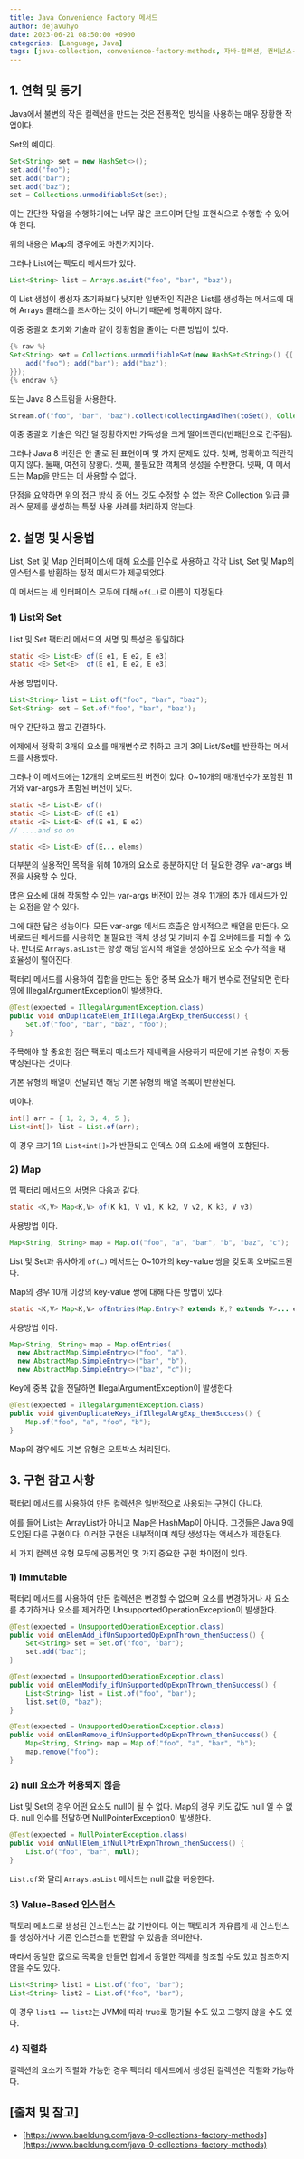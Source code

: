 ```yaml
---
title: Java Convenience Factory 메서드
author: dejavuhyo
date: 2023-06-21 08:50:00 +0900
categories: [Language, Java]
tags: [java-collection, convenience-factory-methods, 자바-컬렉션, 컨비넌스-펙토리-메서드]
---
```


## 1. 연혁 및 동기
Java에서 불변의 작은 컬렉션을 만드는 것은 전통적인 방식을 사용하는 매우 장황한 작업이다.

Set의 예이다.

```java
Set<String> set = new HashSet<>();
set.add("foo");
set.add("bar");
set.add("baz");
set = Collections.unmodifiableSet(set);
```

이는 간단한 작업을 수행하기에는 너무 많은 코드이며 단일 표현식으로 수행할 수 있어야 한다.

위의 내용은 Map의 경우에도 마찬가지이다.

그러나 List에는 팩토리 메서드가 있다.

```java
List<String> list = Arrays.asList("foo", "bar", "baz");
```

이 List 생성이 생성자 초기화보다 낫지만 일반적인 직관은 List를 생성하는 메서드에 대해 Arrays 클래스를 조사하는 것이 아니기 때문에 명확하지 않다.

이중 중괄호 초기화 기술과 같이 장황함을 줄이는 다른 방법이 있다.

```java
{% raw %}
Set<String> set = Collections.unmodifiableSet(new HashSet<String>() {{
    add("foo"); add("bar"); add("baz");
}});
{% endraw %}
```

또는 Java 8 스트림을 사용한다.

```java
Stream.of("foo", "bar", "baz").collect(collectingAndThen(toSet(), Collections::unmodifiableSet));
```

이중 중괄호 기술은 약간 덜 장황하지만 가독성을 크게 떨어뜨린다(반패턴으로 간주됨).

그러나 Java 8 버전은 한 줄로 된 표현이며 몇 가지 문제도 있다. 첫째, 명확하고 직관적이지 않다. 둘째, 여전히 장황다. 셋째, 불필요한 객체의 생성을 수반한다. 넷째, 이 메서드는 Map을 만드는 데 사용할 수 없다.

단점을 요약하면 위의 접근 방식 중 어느 것도 수정할 수 없는 작은 Collection 일급 클래스 문제를 생성하는 특정 사용 사례를 처리하지 않는다.

## 2. 설명 및 사용법
List, Set 및 Map 인터페이스에 대해 요소를 인수로 사용하고 각각 List, Set 및 Map의 인스턴스를 반환하는 정적 메서드가 제공되었다.

이 메서드는 세 인터페이스 모두에 대해 `of(…)`로 이름이 지정된다.

### 1) List와 Set
List 및 Set 팩터리 메서드의 서명 및 특성은 동일하다.

```java
static <E> List<E> of(E e1, E e2, E e3)
static <E> Set<E>  of(E e1, E e2, E e3)
```

사용 방법이다.

```java
List<String> list = List.of("foo", "bar", "baz");
Set<String> set = Set.of("foo", "bar", "baz");
```

매우 간단하고 짧고 간결하다.

예제에서 정확히 3개의 요소를 매개변수로 취하고 크기 3의 List/Set를 반환하는 메서드를 사용했다.

그러나 이 메서드에는 12개의 오버로드된 버전이 있다. 0~10개의 매개변수가 포함된 11개와 var-args가 포함된 버전이 있다.

```java
static <E> List<E> of()
static <E> List<E> of(E e1)
static <E> List<E> of(E e1, E e2)
// ....and so on

static <E> List<E> of(E... elems)
```

대부분의 실용적인 목적을 위해 10개의 요소로 충분하지만 더 필요한 경우 var-args 버전을 사용할 수 있다.

많은 요소에 대해 작동할 수 있는 var-args 버전이 있는 경우 11개의 추가 메서드가 있는 요점을 알 수 있다.

그에 대한 답은 성능이다. 모든 var-args 메서드 호출은 암시적으로 배열을 만든다. 오버로드된 메서드를 사용하면 불필요한 객체 생성 및 가비지 수집 오버헤드를 피할 수 있다. 반대로 `Arrays.asList`는 항상 해당 암시적 배열을 생성하므로 요소 수가 적을 때 효율성이 떨어진다.

팩터리 메서드를 사용하여 집합을 만드는 동안 중복 요소가 매개 변수로 전달되면 런타임에 IllegalArgumentException이 발생한다.

```java
@Test(expected = IllegalArgumentException.class)
public void onDuplicateElem_IfIllegalArgExp_thenSuccess() {
    Set.of("foo", "bar", "baz", "foo");
}
```

주목해야 할 중요한 점은 팩토리 메소드가 제네릭을 사용하기 때문에 기본 유형이 자동 박싱된다는 것이다.

기본 유형의 배열이 전달되면 해당 기본 유형의 배열 목록이 반환된다.

예이다.

```java
int[] arr = { 1, 2, 3, 4, 5 };
List<int[]> list = List.of(arr);
```

이 경우 크기 1의 `List<int[]>`가 반환되고 인덱스 0의 요소에 배열이 포함된다.

### 2) Map
맵 팩터리 메서드의 서명은 다음과 같다.

```java
static <K,V> Map<K,V> of(K k1, V v1, K k2, V v2, K k3, V v3)
```

사용방법 이다.

```java
Map<String, String> map = Map.of("foo", "a", "bar", "b", "baz", "c");
```

List 및 Set과 유사하게 `of(…)` 메서드는 0~10개의 key-value 쌍을 갖도록 오버로드된다.

Map의 경우 10개 이상의 key-value 쌍에 대해 다른 방법이 있다.

```java
static <K,V> Map<K,V> ofEntries(Map.Entry<? extends K,? extends V>... entries)
```

사용방법 이다.

```java
Map<String, String> map = Map.ofEntries(
  new AbstractMap.SimpleEntry<>("foo", "a"),
  new AbstractMap.SimpleEntry<>("bar", "b"),
  new AbstractMap.SimpleEntry<>("baz", "c"));
```

Key에 중복 값을 전달하면 IllegalArgumentException이 발생한다.

```java
@Test(expected = IllegalArgumentException.class)
public void givenDuplicateKeys_ifIllegalArgExp_thenSuccess() {
    Map.of("foo", "a", "foo", "b");
}
```

Map의 경우에도 기본 유형은 오토박스 처리된다.

## 3. 구현 참고 사항
팩터리 메서드를 사용하여 만든 컬렉션은 일반적으로 사용되는 구현이 아니다.

예를 들어 List는 ArrayList가 아니고 Map은 HashMap이 아니다. 그것들은 Java 9에 도입된 다른 구현이다. 이러한 구현은 내부적이며 해당 생성자는 액세스가 제한된다.

세 가지 컬렉션 유형 모두에 공통적인 몇 가지 중요한 구현 차이점이 있다.

### 1) Immutable
팩터리 메서드를 사용하여 만든 컬렉션은 변경할 수 없으며 요소를 변경하거나 새 요소를 추가하거나 요소를 제거하면 UnsupportedOperationException이 발생한다.

```java
@Test(expected = UnsupportedOperationException.class)
public void onElemAdd_ifUnSupportedOpExpnThrown_thenSuccess() {
    Set<String> set = Set.of("foo", "bar");
    set.add("baz");
}
```

```java
@Test(expected = UnsupportedOperationException.class)
public void onElemModify_ifUnSupportedOpExpnThrown_thenSuccess() {
    List<String> list = List.of("foo", "bar");
    list.set(0, "baz");
}
```

```java
@Test(expected = UnsupportedOperationException.class)
public void onElemRemove_ifUnSupportedOpExpnThrown_thenSuccess() {
    Map<String, String> map = Map.of("foo", "a", "bar", "b");
    map.remove("foo");
}
```

### 2) null 요소가 허용되지 않음
List 및 Set의 경우 어떤 요소도 null이 될 수 없다. Map의 경우 키도 값도 null 일 수 없다. null 인수를 전달하면 NullPointerException이 발생한다.

```java
@Test(expected = NullPointerException.class)
public void onNullElem_ifNullPtrExpnThrown_thenSuccess() {
    List.of("foo", "bar", null);
}
```

`List.of`와 달리 `Arrays.asList` 메서드는 null 값을 허용한다.

### 3) Value-Based 인스턴스
팩토리 메소드로 생성된 인스턴스는 값 기반이다. 이는 팩토리가 자유롭게 새 인스턴스를 생성하거나 기존 인스턴스를 반환할 수 있음을 의미한다.

따라서 동일한 값으로 목록을 만들면 힙에서 동일한 객체를 참조할 수도 있고 참조하지 않을 수도 있다.

```java
List<String> list1 = List.of("foo", "bar");
List<String> list2 = List.of("foo", "bar");
```

이 경우 `list1 == list2`는 JVM에 따라 true로 평가될 수도 있고 그렇지 않을 수도 있다.

### 4) 직렬화
컬렉션의 요소가 직렬화 가능한 경우 팩터리 메서드에서 생성된 컬렉션은 직렬화 가능하다.

## [출처 및 참고]
* [https://www.baeldung.com/java-9-collections-factory-methods](https://www.baeldung.com/java-9-collections-factory-methods)
